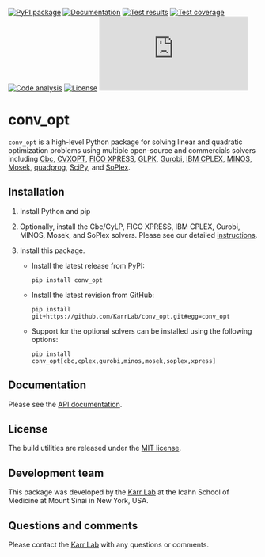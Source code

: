 [![PyPI package](https://img.shields.io/pypi/v/conv_opt.svg)](https://pypi.python.org/pypi/conv_opt)
[![Documentation](https://readthedocs.org/projects/conv-opt/badge/?version=latest)](http://docs.karrlab.org/conv_opt)
[![Test results](https://circleci.com/gh/KarrLab/conv_opt.svg?style=shield)](https://circleci.com/gh/KarrLab/conv_opt)
[![Test coverage](https://coveralls.io/repos/github/KarrLab/conv_opt/badge.svg)](https://coveralls.io/github/KarrLab/conv_opt)
[![Code analysis](https://api.codeclimate.com/v1/badges/f61deab196a9dbf42555/maintainability)](https://codeclimate.com/github/KarrLab/conv_opt)
[![License](https://img.shields.io/github/license/KarrLab/conv_opt.svg)](LICENSE)
![Analytics](https://ga-beacon.appspot.com/UA-86759801-1/conv_opt/README.md?pixel)

# conv_opt

`conv_opt` is a high-level Python package for solving linear and quadratic optimization problems using
multiple open-source and commercials solvers including [Cbc](https://projects.coin-or.org/cbc),
[CVXOPT](http://cvxopt.org), [FICO XPRESS](http://www.fico.com/en/products/fico-xpress-optimization),
[GLPK](https://www.gnu.org/software/glpk), [Gurobi](http://www.gurobi.com/products/gurobi-optimizer),
[IBM CPLEX](https://www-01.ibm.com/software/commerce/optimization/cplex-optimizer),
[MINOS](https://web.stanford.edu/group/SOL/minos.htm),
[Mosek](https://www.mosek.com), [quadprog](https://github.com/rmcgibbo/quadprog),
[SciPy](https://docs.scipy.org), and [SoPlex](http://soplex.zib.de).

## Installation

1. Install Python and pip
2. Optionally, install the Cbc/CyLP, FICO XPRESS, IBM CPLEX, Gurobi, MINOS, Mosek, and SoPlex solvers. Please see our detailed [instructions](http://docs.karrlab.org/intro_to_wc_modeling/latest/installation.html).
3. Install this package.

    * Install the latest release from PyPI:
      ```
      pip install conv_opt
      ```

    * Install the latest revision from GitHub:
      ```
      pip install git+https://github.com/KarrLab/conv_opt.git#egg=conv_opt
      ```

    * Support for the optional solvers can be installed using the following options:
      ```
      pip install conv_opt[cbc,cplex,gurobi,minos,mosek,soplex,xpress]
      ```

## Documentation
Please see the [API documentation](http://docs.karrlab.org/conv_opt).

## License
The build utilities are released under the [MIT license](LICENSE).

## Development team
This package was developed by the [Karr Lab](http://www.karrlab.org) at the Icahn School of Medicine at Mount Sinai in New York, USA.

## Questions and comments
Please contact the [Karr Lab](http://www.karrlab.org) with any questions or comments.

